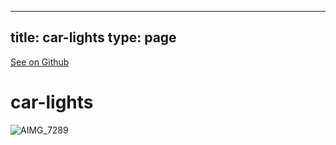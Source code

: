 
---
title: car-lights
type: page
---

[See on Github](https://github.com/jakeroggenbuck/car-lights/)

# car-lights

![AIMG_7289](https://user-images.githubusercontent.com/35516367/136874853-d9684aeb-8a2e-4b71-a09b-a6fd82640c71.jpg)
